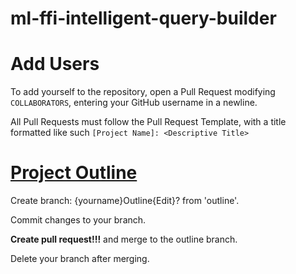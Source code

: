 # ml-ffi-intelligent-query-builder

# Add Users

To add yourself to the repository, open a Pull Request modifying `COLLABORATORS`, entering your GitHub username in a newline.

All Pull Requests must follow the Pull Request Template, with a title formatted like such `[Project Name]: <Descriptive Title>`

# [Project Outline](./project-structure/project-document.md)

Create branch: {yourname}Outline{Edit}? from 'outline'.

Commit changes to your branch.

**Create pull request!!!** and merge to the outline branch.

Delete your branch after merging. 
